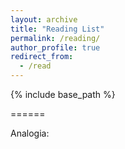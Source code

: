```yaml
---
layout: archive
title: "Reading List"
permalink: /reading/
author_profile: true
redirect_from:
  - /read
---
```


{% include base_path %}

======

Analogia: